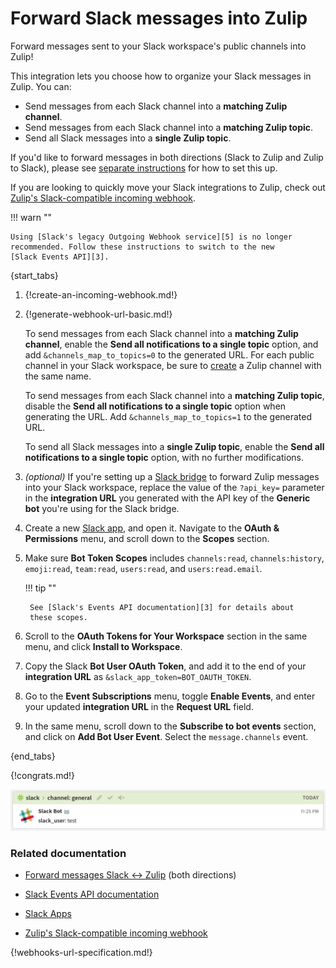 # Forward Slack messages into Zulip

Forward messages sent to your Slack workspace's public channels into Zulip!

This integration lets you choose how to organize your Slack messages in Zulip.
You can:

- Send messages from each Slack channel into a **matching Zulip channel**.
- Send messages from each Slack channel into a **matching Zulip topic**.
- Send all Slack messages into a **single Zulip topic**.

If you'd like to forward messages in both directions (Slack to Zulip and Zulip
to Slack), please see [separate instructions][6] for how to set this up.

If you are looking to quickly move your Slack integrations to Zulip, check out
[Zulip's Slack-compatible incoming webhook][1].

!!! warn ""

    Using [Slack's legacy Outgoing Webhook service][5] is no longer
    recommended. Follow these instructions to switch to the new
    [Slack Events API][3].

{start_tabs}

1. {!create-an-incoming-webhook.md!}

1. {!generate-webhook-url-basic.md!}

    To send messages from each Slack channel into a **matching Zulip channel**,
    enable the **Send all notifications to a single topic** option, and add
    `&channels_map_to_topics=0` to the generated URL. For each public channel in
    your Slack workspace, be sure to [create][2] a Zulip channel with the same
    name.

    To send messages from each Slack channel into a **matching Zulip topic**,
    disable the **Send all notifications to a single topic** option when
    generating the URL. Add `&channels_map_to_topics=1` to the generated URL.

    To send all Slack messages into a **single Zulip topic**, enable the **Send
    all notifications to a single topic** option, with no further modifications.

1. *(optional)* If you're setting up a [Slack bridge][6] to forward Zulip messages
   into your Slack workspace, replace the value of the `?api_key=` parameter in
   the **integration URL** you generated with the API key of the **Generic bot**
   you're using for the Slack bridge.

1. Create a new [Slack app][4], and open it. Navigate to the **OAuth
   & Permissions** menu, and scroll down to the **Scopes** section.

1. Make sure **Bot Token Scopes** includes `channels:read`,
   `channels:history`, `emoji:read`, `team:read`, `users:read`, and
   `users:read.email`.

    !!! tip ""

        See [Slack's Events API documentation][3] for details about
        these scopes.

1. Scroll to the **OAuth Tokens for Your Workspace** section in the
   same menu, and click **Install to Workspace**.

1. Copy the Slack **Bot User OAuth Token**, and add it to the end of your
   **integration URL** as `&slack_app_token=BOT_OAUTH_TOKEN`.

1. Go to the **Event Subscriptions** menu, toggle **Enable Events**, and enter
   your updated **integration URL** in the **Request URL** field.

1. In the same menu, scroll down to the **Subscribe to bot events**
   section, and click on **Add Bot User Event**. Select the
   `message.channels` event.

{end_tabs}

{!congrats.md!}

![](/static/images/integrations/slack/001.png)

### Related documentation

- [Forward messages Slack <-> Zulip][6] (both directions)

- [Slack Events API documentation][3]

- [Slack Apps][4]

- [Zulip's Slack-compatible incoming webhook][1]

{!webhooks-url-specification.md!}

[1]: /integrations/doc/slack_incoming
[2]: /help/create-a-channel
[3]: https://api.slack.com/apis/events-api
[4]: https://api.slack.com/apps
[5]: https://api.slack.com/legacy/custom-integrations/outgoing-webhooks
[6]: https://github.com/zulip/python-zulip-api/blob/main/zulip/integrations/bridge_with_slack/README.md

